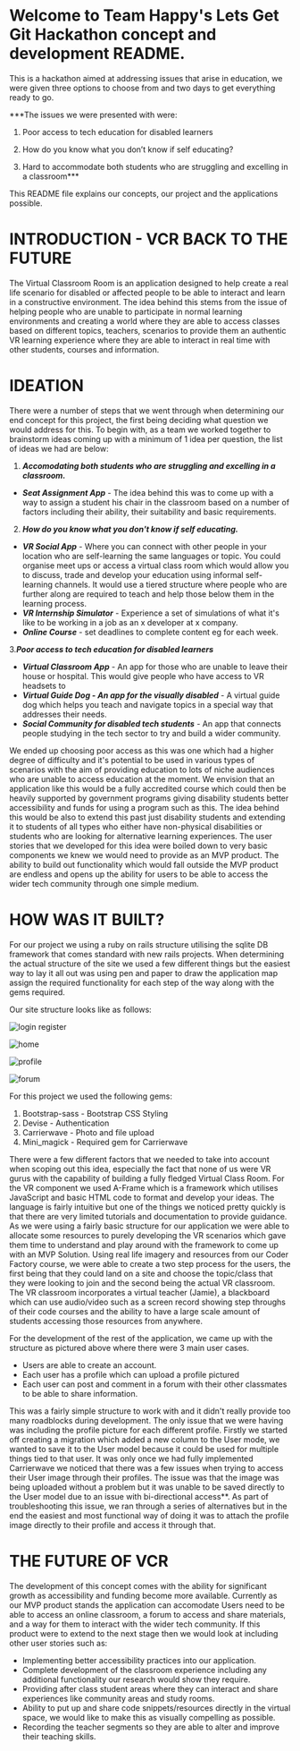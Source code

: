 # Welcome to Team Happy's Lets Get Git Hackathon concept and development README.

This is a hackathon aimed at addressing issues that arise in education, we were given three options to choose from and two days to get everything ready to go.

***The issues we were presented with were:

1. Poor access to tech education for disabled learners

2. How do you know what you don’t know if self educating?

3. Hard to accommodate both students who are struggling and excelling in a classroom***

This README file explains our concepts, our project and the applications possible.

# INTRODUCTION - VCR BACK TO THE FUTURE

The Virtual Classroom Room is an application designed to help create a real life scenario for disabled or affected people to be able to interact and learn in a constructive environment. The idea behind this stems from the issue of helping people who are unable to participate in normal learning environments and creating a world where they are able to access classes based on different topics, teachers, scenarios to provide them an authentic VR learning experience where they are able to interact in real time with other students, courses and information.


# IDEATION

There were a number of steps that we went through when determining our end concept for this project, the first being deciding what question we would address for this. To begin with, as a team we worked together to brainstorm ideas coming up with a minimum of 1 idea per question, the list of ideas we had are below:

1. ***Accomodating both students who are struggling and excelling in a classroom.***
  * ***Seat Assignment App*** - The idea behind this was to come up with a way to assign a student his chair in the classroom based on a number of factors including their ability, their suitability and basic requirements.

2. ***How do you know what you don't know if self educating.***
  * ***VR Social App*** - Where you can connect with other people in your location who are self-learning the same languages or topic. You could organise meet ups or access a virtual class room which would allow you to discuss, trade and develop your education using informal self-learning channels. It would use a tiered structure where people who are further along are required to teach and help those below them in the learning process.
  * ***VR Internship Simulator*** - Experience a set of simulations of what it's like to be working in a job as an x developer at x company.
  * ***Online Course*** - set deadlines to complete content eg for each week.

3.***Poor access to tech education for disabled learners***
  * ***Virtual Classroom App*** - An app for those who are unable to leave their house or hospital. This    would give people who have access to VR headsets to
  * ***Virtual Guide Dog - An app for the visually disabled*** - A virtual guide dog which helps you teach and navigate topics in a special way that addresses their needs.
  * ***Social Community for disabled tech students*** - An app that connects people studying in the tech sector to try and build a wider community.


We ended up choosing poor access as this was one which had a higher degree of difficulty and it's potential to be used in various types of scenarios with the aim of providing education to lots of niche audiences who are unable to access education at the moment. We envision that an application like this would be a fully accredited course which could then be heavily supported by government programs giving disability students better accessibility and funds for using a program such as this. The idea behind this would be also to extend this past just disability students and extending it to students of all types who either have non-physical disabilities or students who are looking for alternative learning experiences. The user stories that we developed for this idea were boiled down to very basic components we knew we would need to provide as an MVP product. The ability to build out functionality which would fall outside the MVP product are endless and opens up the ability for users to be able to access the wider tech community through one simple medium.

# HOW WAS IT BUILT?

For our project we using a ruby on rails structure utilising the sqlite DB framework that comes standard with new rails projects. When determining the actual structure of the site we used a few different things but the easiest way to lay it all out was using pen and paper to draw the application map assign the required functionality for each step of the way along with the gems required.

Our site structure looks like as follows:

![login register](https://cloud.githubusercontent.com/assets/25731546/24841758/9d352326-1dce-11e7-8621-a2b0778a1658.png)

![home](https://cloud.githubusercontent.com/assets/25731546/24841759/9d369d14-1dce-11e7-96f7-bf5ae3f1fb03.png)

![profile](https://cloud.githubusercontent.com/assets/25731546/24841757/9d34ec8a-1dce-11e7-914d-429bbb7c9aec.png)

![forum](https://cloud.githubusercontent.com/assets/25731546/24841756/9d344096-1dce-11e7-8b67-9e52912293a3.png)

For this project we used the following gems:

1. Bootstrap-sass - Bootstrap CSS Styling
2. Devise - Authentication
3. Carrierwave - Photo and file upload
4. Mini_magick - Required gem for Carrierwave


There were a few different factors that we needed to take into account when scoping out this idea, especially the fact that none of us were VR gurus with the capability of building a fully fledged Virtual Class Room. For the VR component we used A-Frame which is a framework which utilises JavaScript and basic HTML code to format and develop your ideas. The language is fairly intuitive but one of the things we noticed pretty quickly is that there are very limited tutorials and documentation to provide guidance. As we were using a fairly basic structure for our application we were able to allocate some resources to purely developing the VR scenarios which gave them time to understand and play around with the framework to come up with an MVP Solution. Using real life imagery and resources from our Coder Factory course, we were able to create a two step process for the users, the first being that they could land on a site and choose the topic/class that they were looking to join and the second being the actual VR classroom. The VR classroom incorporates a virtual teacher (Jamie), a blackboard which can use audio/video such as a screen record showing step throughs of their code courses and the ability to have a large scale amount of students accessing those resources from anywhere.

For the development of the rest of the application, we came up with the structure as pictured above where there were 3 main user cases.

- Users are able to create an account.
- Each user has a profile which can upload a profile pictured
- Each user can post and comment in a forum with their other classmates to be able to share information.

This was a fairly simple structure to work with and it didn't really provide too many roadblocks during development. The only issue that we were having was including the profile picture for each different profile. Firstly we started off creating a migration which added a new column to the User mode, we wanted to save it to the User model because it could be used for multiple things tied to that user. It was only once we had fully implemented Carrierwave we noticed that there was a few issues when trying to access their User image through their profiles. The issue was that the image was being uploaded without a problem but it was unable to be saved directly to the User model due to an issue with bi-directional access**. As part of troubleshooting this issue, we ran through a series of alternatives but in the end the easiest and most functional way of doing it was to attach the profile image directly to their profile and access it through that.



# THE FUTURE OF VCR

The development of this concept comes with the ability for significant growth as accessibility and funding become more available. Currently as our MVP product stands the application can accomodate Users need to be able to access an online classroom, a forum to access and share materials, and a way for them to interact with the wider tech community. If this product were to extend to the next stage then we would look at including other user stories such as:

- Implementing better accessibility practices into our application.
- Complete development of the classroom experience including any additional functionality our research would show they require.
- Providing after class student areas where they can interact and share experiences like community areas and study rooms.
- Ability to put up and share code snippets/resources directly in the virtual space, we would like to make this as visually compelling as possible.
- Recording the teacher segments so they are able to alter and improve their teaching skills.
